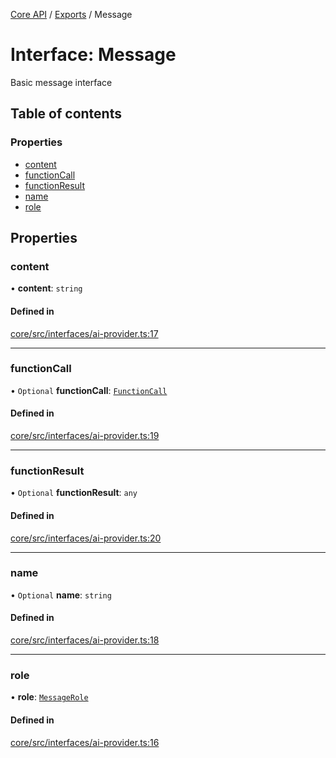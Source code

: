 <!-- 
 ⚠️  AUTO-GENERATED FILE - DO NOT EDIT MANUALLY
 This file is automatically generated by scripts/docs-generator.js
 To make changes, edit the source TypeScript files or update the generator script
-->

[Core API](../../) / [Exports](../modules) / Message

# Interface: Message

Basic message interface

## Table of contents

### Properties

- [content](Message#content)
- [functionCall](Message#functioncall)
- [functionResult](Message#functionresult)
- [name](Message#name)
- [role](Message#role)

## Properties

### content

• **content**: `string`

#### Defined in

[core/src/interfaces/ai-provider.ts:17](https://github.com/woojubb/robota/blob/b0cf7aa96e615a2c6055b8b6239ad3905ce992d6/packages/core/src/interfaces/ai-provider.ts#L17)

___

### functionCall

• `Optional` **functionCall**: [`FunctionCall`](FunctionCall)

#### Defined in

[core/src/interfaces/ai-provider.ts:19](https://github.com/woojubb/robota/blob/b0cf7aa96e615a2c6055b8b6239ad3905ce992d6/packages/core/src/interfaces/ai-provider.ts#L19)

___

### functionResult

• `Optional` **functionResult**: `any`

#### Defined in

[core/src/interfaces/ai-provider.ts:20](https://github.com/woojubb/robota/blob/b0cf7aa96e615a2c6055b8b6239ad3905ce992d6/packages/core/src/interfaces/ai-provider.ts#L20)

___

### name

• `Optional` **name**: `string`

#### Defined in

[core/src/interfaces/ai-provider.ts:18](https://github.com/woojubb/robota/blob/b0cf7aa96e615a2c6055b8b6239ad3905ce992d6/packages/core/src/interfaces/ai-provider.ts#L18)

___

### role

• **role**: [`MessageRole`](../modules#messagerole)

#### Defined in

[core/src/interfaces/ai-provider.ts:16](https://github.com/woojubb/robota/blob/b0cf7aa96e615a2c6055b8b6239ad3905ce992d6/packages/core/src/interfaces/ai-provider.ts#L16)
